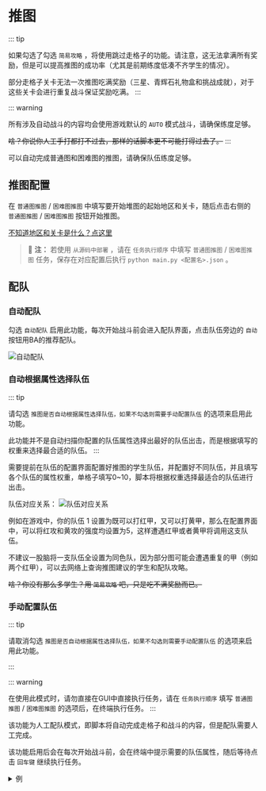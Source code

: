 # 推图
::: tip

如果勾选了勾选 `简易攻略` ，将使用跳过走格子的功能。请注意，这无法拿满所有奖励，但是可以提高推图的成功率（尤其是前期练度低凑不齐学生的情况）。

部分走格子关卡无法一次推图吃满奖励（三星、青辉石礼物盒和挑战成就），对于这些关卡会进行重复战斗保证奖励吃满。
:::

::: warning

所有涉及自动战斗的内容均会使用游戏默认的 `AUTO` 模式战斗，请确保练度足够。

~~啥？你说你人工手打都打不过去，那样的话脚本更不可能打得过去了。~~
:::

可以自动完成普通图和困难图的推图，请确保队伍练度足够。

## 推图配置
在 `普通图推图` / `困难图推图` 中填写要开始堆图的起始地区和关卡，随后点击右侧的 `普通图推图` / `困难图推图` 按钮开始推图。

[不知道地区和关卡是什么？点这里](../docs/sweep-level.md#地区与关卡说明)

> :memo: **注：** 若使用 `从源码中部署` ，请在 `任务执行顺序` 中填写 `普通图推图` / `困难图推图` 任务，保存在对应配置后执行 `python main.py <配置名>.json` 。

## 配队
### 自动配队
勾选 `自动配队` 启用此功能，每次开始战斗前会进入配队界面，点击队伍旁边的 `自动` 按钮用BA的推荐配队。

![自动配队](/img/explore-stage/automatic_matching.png)

### 自动根据属性选择队伍
::: tip

请勾选 `推图是否自动根据属性选择队伍，如果不勾选则需要手动配置队伍` 的选项来启用此功能。

此功能并不是自动扫描你配置的队伍属性选择出最好的队伍出击，而是根据填写的权重来选择最合适的队伍。
:::

需要提前在队伍的配置界面配置好推图的学生队伍，并配置好不同队伍，并且填写各个队伍的属性权重，单格子填写0~10，脚本将根据权重选择最适合的队伍进行出击。

队伍对应关系：
![队伍对应关系](/img/explore-stage/Auto_select_team_according_to_the_attribute_1.png)

例如在游戏中，你的队伍 1 设置为既可以打红甲，又可以打黄甲，那么在配置界面中，可以将红攻和黄攻的强度均设置为5，这样遭遇红甲或者黄甲将调用这支队伍。

不建议一股脑将一支队伍全设置为同色队，因为部分图可能会遭遇重复的甲（例如两个红甲），可以去网络上查询推图建议的学生和配队攻略。

~~啥？你没有那么多学生？用 `简易攻略` 吧，只是吃不满奖励而已。~~


### 手动配置队伍

::: tip

请取消勾选 `推图是否自动根据属性选择队伍，如果不勾选则需要手动配置队伍` 的选项来启用此功能。

:::

::: warning

在使用此模式时，请勿直接在GUI中直接执行任务，请在 `任务执行顺序` 填写 `普通图推图` / `困难图推图` 的选项后，在终端执行任务。
:::

该功能为人工配队模式，即脚本将自动完成走格子和战斗的内容，但是配队需要人工完成。

该功能启用后会在每次开始战斗前，会在终端中提示需要的队伍属性，随后等待点击 `回车键` 继续执行任务。

   <details>
   <summary>例</summary>

   1. 查看终端中提示的队伍属性。例如这里提示队伍1需要红攻，队伍2需要紫攻。
    ![手动配置队伍1](/img/explore-stage/manually_configure_the_team_1.png)
   2. 点击走格子界面的 `开始` 键，进入配队界面。
    ![手动配置队伍2](/img/explore-stage/manually_configure_the_team_2.png)
   3. 根据提示配队。这里根据提示配置红攻的队伍1，紫攻的队伍2。
    ![手动配置队伍3](/img/explore-stage/manually_configure_the_team_3.png)
    ![手动配置队伍4](/img/explore-stage/manually_configure_the_team_4.png)
   4. 完成配队后**不要点击出击**，直接点击左上角返回按钮回到走格子界面。
   ![手动配置队伍5](/img/explore-stage/manually_configure_the_team_5.png)
   5. 回到终端，点击键盘的 `回车` 键，开始执行任务。
   ![手动配置队伍6](/img/explore-stage/manually_configure_the_team_6.png)

   </details>








